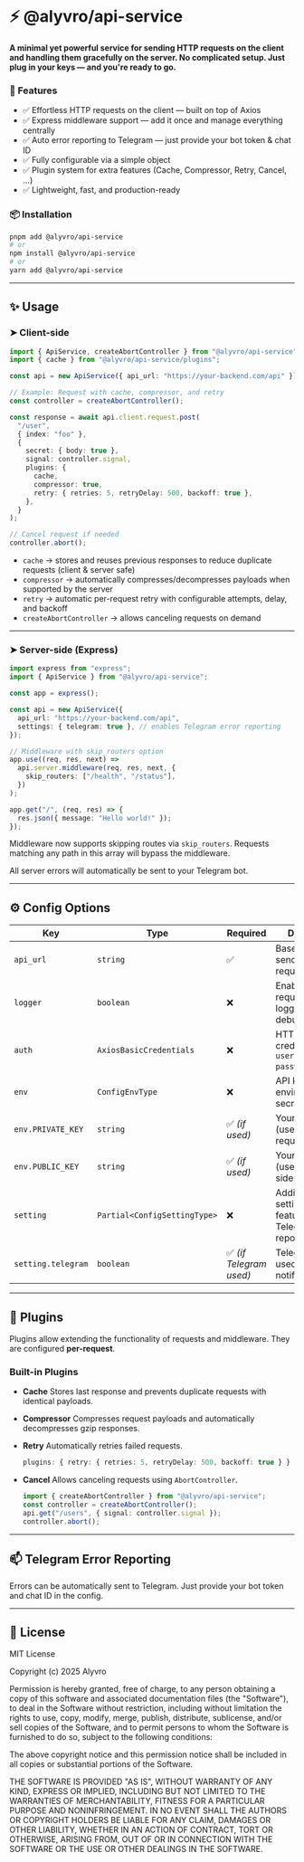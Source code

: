 # ⚡ @alyvro/api-service

**A minimal yet powerful service for sending HTTP requests on the client and handling them gracefully on the server. No complicated setup. Just plug in your keys — and you're ready to go.**

### 🚀 Features

- ✅ Effortless HTTP requests on the client — built on top of Axios
- ✅ Express middleware support — add it once and manage everything centrally
- ✅ Auto error reporting to Telegram — just provide your bot token & chat ID
- ✅ Fully configurable via a simple object
- ✅ Plugin system for extra features (Cache, Compressor, Retry, Cancel, …)
- ✅ Lightweight, fast, and production-ready

### 📦 Installation

```bash
pnpm add @alyvro/api-service
# or
npm install @alyvro/api-service
# or
yarn add @alyvro/api-service
```

---

## ✨ Usage

### ➤ Client-side

```ts
import { ApiService, createAbortController } from "@alyvro/api-service";
import { cache } from "@alyvro/api-service/plugins";

const api = new ApiService({ api_url: "https://your-backend.com/api" });

// Example: Request with cache, compressor, and retry
const controller = createAbortController();

const response = await api.client.request.post(
  "/user",
  { index: "foo" },
  {
    secret: { body: true },
    signal: controller.signal,
    plugins: {
      cache,
      compressor: true,
      retry: { retries: 5, retryDelay: 500, backoff: true },
    },
  }
);

// Cancel request if needed
controller.abort();
```

- `cache` → stores and reuses previous responses to reduce duplicate requests (client & server safe)
- `compressor` → automatically compresses/decompresses payloads when supported by the server
- `retry` → automatic per-request retry with configurable attempts, delay, and backoff
- `createAbortController` → allows canceling requests on demand

---

### ➤ Server-side (Express)

```ts
import express from "express";
import { ApiService } from "@alyvro/api-service";

const app = express();

const api = new ApiService({
  api_url: "https://your-backend.com/api",
  settings: { telegram: true }, // enables Telegram error reporting
});

// Middleware with skip_routers option
app.use((req, res, next) =>
  api.server.middleware(req, res, next, {
    skip_routers: ["/health", "/status"],
  })
);

app.get("/", (req, res) => {
  res.json({ message: "Hello world!" });
});
```

Middleware now supports skipping routes via `skip_routers`. Requests matching any path in this array will bypass the middleware.

All server errors will automatically be sent to your Telegram bot.

---

## ⚙️ Config Options

| Key                | Type                         | Required                | Description                                                    |
| ------------------ | ---------------------------- | ----------------------- | -------------------------------------------------------------- |
| `api_url`          | `string`                     | ✅                      | Base URL for sending HTTP requests                             |
| `logger`           | `boolean`                    | ❌                      | Enable request/response logging (for debugging)                |
| `auth`             | `AxiosBasicCredentials`      | ❌                      | HTTP Basic Auth credentials (`{ username, password }`)         |
| `env`              | `ConfigEnvType`              | ❌                      | API keys and environment secrets                               |
| `env.PRIVATE_KEY`  | `string`                     | ✅ _(if used)_          | Your private key (used in secure requests)                     |
| `env.PUBLIC_KEY`   | `string`                     | ✅ _(if used)_          | Your public key (used in client-side logic)                    |
| `setting`          | `Partial<ConfigSettingType>` | ❌                      | Additional settings for features like Telegram error reporting |
| `setting.telegram` | `boolean`                    | ✅ _(if Telegram used)_ | Telegram Bot used for error notifications                      |

---

## 🧩 Plugins

Plugins allow extending the functionality of requests and middleware. They are configured **per-request**.

### Built-in Plugins

- **Cache**
  Stores last response and prevents duplicate requests with identical payloads.

- **Compressor**
  Compresses request payloads and automatically decompresses gzip responses.

- **Retry**
  Automatically retries failed requests.

  ```ts
  plugins: { retry: { retries: 5, retryDelay: 500, backoff: true } }
  ```

- **Cancel**
  Allows canceling requests using `AbortController`.

  ```ts
  import { createAbortController } from "@alyvro/api-service";
  const controller = createAbortController();
  api.get("/users", { signal: controller.signal });
  controller.abort();
  ```

---

## 📫 Telegram Error Reporting

Errors can be automatically sent to Telegram. Just provide your bot token and chat ID in the config.

---

## 📘 License

MIT License

Copyright (c) 2025 Alyvro

Permission is hereby granted, free of charge, to any person obtaining a copy
of this software and associated documentation files (the "Software"), to deal
in the Software without restriction, including without limitation the rights
to use, copy, modify, merge, publish, distribute, sublicense, and/or sell
copies of the Software, and to permit persons to whom the Software is
furnished to do so, subject to the following conditions:

The above copyright notice and this permission notice shall be included in all
copies or substantial portions of the Software.

THE SOFTWARE IS PROVIDED "AS IS", WITHOUT WARRANTY OF ANY KIND, EXPRESS OR
IMPLIED, INCLUDING BUT NOT LIMITED TO THE WARRANTIES OF MERCHANTABILITY,
FITNESS FOR A PARTICULAR PURPOSE AND NONINFRINGEMENT. IN NO EVENT SHALL THE
AUTHORS OR COPYRIGHT HOLDERS BE LIABLE FOR ANY CLAIM, DAMAGES OR OTHER
LIABILITY, WHETHER IN AN ACTION OF CONTRACT, TORT OR OTHERWISE, ARISING FROM,
OUT OF OR IN CONNECTION WITH THE SOFTWARE OR THE USE OR OTHER DEALINGS IN THE
SOFTWARE.
